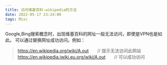 ```yaml
---
title: 访问维基百科-wikipedia的方法
date: 2022-05-17 23:24:00
tags: Misc
---
```


Google,Bing搜索概念时，出现维基百科的网址一般无法访问，即使是VPN也是如此。
可以通过替换网址成功访问。例如：

> https://en.wikipedia.org/wiki/A.out         &nbsp;&nbsp;&nbsp;&nbsp;&nbsp;&nbsp;// 提示无法访问此网站
> https://en.wikipedia.iwiki.eu.org/wiki/A.out          &nbsp;&nbsp;&nbsp;&nbsp;&nbsp;&nbsp;// 可以成功访问


